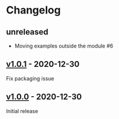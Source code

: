 # Changelog

## unreleased
- Moving examples outside the module #6

## [v1.0.1](https://github.com/ostrovok-team/papi-sdk-python/releases/tag/v1.0.1) - 2020-12-30

Fix packaging issue

## [v1.0.0](https://github.com/ostrovok-team/papi-sdk-python/releases/tag/v1.0.0) - 2020-12-30

Initial release

